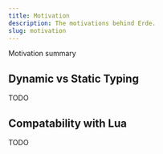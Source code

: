 ```yaml
---
title: Motivation
description: The motivations behind Erde.
slug: motivation
---
```


Motivation summary

<!--truncate-->

## Dynamic vs Static Typing

TODO

## Compatability with Lua

TODO
